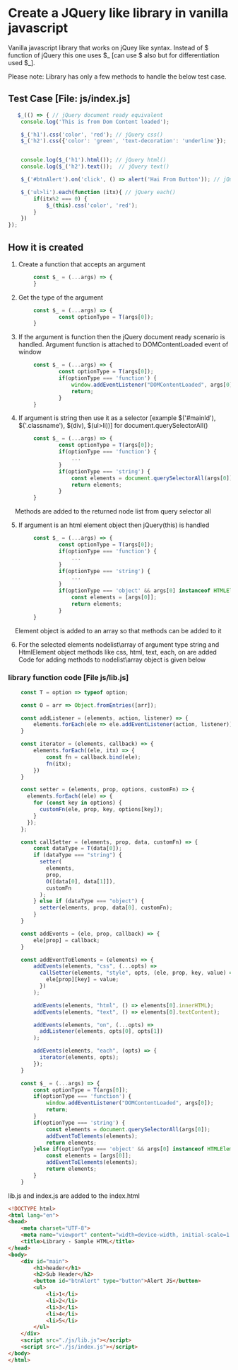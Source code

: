 # Create a JQuery like library in vanilla javascript

Vanilla javascript library that works on jQuey like syntax. Instead of $ function of jQuery this one uses $_ [can use $ also but for differentiation used $_]. 

Please note: Library has only a few methods to handle the below test case.

## Test Case [File: js/index.js]

```js
   $_(() => { // jQuery document ready equivalent
    console.log('This is from Dom Content loaded');

    $_('h1').css('color', 'red'); // jQuery css()
    $_('h2').css({'color': 'green', 'text-decoration': 'underline'});


    console.log($_('h1').html()); // jQuery html()
    console.log($_('h2').text());  // jQuery text()

    $_('#btnAlert').on('click', () => alert('Hai From Button')); // jQuey on()

    $_('ul>li').each(function (itx){ // jQuery each()
        if(itx%2 === 0) {
            $_(this).css('color', 'red');
        }
    })
});
```

## How it is created

1. Create a function that accepts an argument 

```js
        const $_ = (...args) => {
        }
```

2. Get the type of the argument

```js
        const $_ = (...args) => {
                const optionType = T(args[0]);
        }
```

3. If the argument is function then the jQuery document ready scenario is handled. Argument function is attached to DOMContentLoaded event of window 

```js
        const $_ = (...args) => {
                const optionType = T(args[0]);
                if(optionType === 'function') {
                    window.addEventListener("DOMContentLoaded", args[0]);
                    return;
                }
        }
```

4. If argument is string then use it as a selector [example $('#mainId'), $('.classname'), $(div), $(ul>li))] for document.querySelectorAll()

```js
        const $_ = (...args) => {
                const optionType = T(args[0]);
                if(optionType === 'function') {
                    ...
                }
                if(optionType === 'string') {
                    const elements = document.querySelectorAll(args[0]);
                    return elements;
                }
        }

```

    Methods are added to the returned  node list from query selector all

5. If argument is an html element object then jQuery(this) is handled

```js
        const $_ = (...args) => {
                const optionType = T(args[0]);
                if(optionType === 'function') {
                    ...
                }
                if(optionType === 'string') {
                    ...
                }
                if(optionType === 'object' && args[0] instanceof HTMLElement) {
                    const elements = [args[0]];
                    return elements;
                }
        }
```

    Element object is added to an array so that methods can be added to it

6. For the selected elements nodelist\array of argument type string and HtmlElement object methods like css, html, text, each, on are added 
        Code for adding methods to nodelist\array object is given below

### library function code [File js/lib.js]

```js
    const T = option => typeof option;

    const O = arr => Object.fromEntries([arr]);

    const addListener = (elements, action, listener) => {
        elements.forEach(ele => ele.addEventListener(action, listener));
    }

    const iterator = (elements, callback) => {
        elements.forEach((ele, itx) => {
            const fn = callback.bind(ele);
            fn(itx);
        })
    }

    const setter = (elements, prop, options, customFn) => {
      elements.forEach((ele) => {
        for (const key in options) {
          customFn(ele, prop, key, options[key]);
        }
      });
    };

    const callSetter = (elements, prop, data, customFn) => {
        const dataType = T(data[0]); 
        if (dataType === "string") {
          setter(
            elements,
            prop,
            O([data[0], data[1]]), 
            customFn
          );
        } else if (dataType === "object") {
          setter(elements, prop, data[0], customFn);
        }
    } 

    const addEvents = (ele, prop, callback) => {
        ele[prop] = callback;
    }

    const addEventToElements = (elements) => {
        addEvents(elements, "css", (...opts) =>
          callSetter(elements, "style", opts, (ele, prop, key, value) => {
            ele[prop][key] = value;
          })
        );

        addEvents(elements, "html", () => elements[0].innerHTML);
        addEvents(elements, "text", () => elements[0].textContent);

        addEvents(elements, "on", (...opts) =>
          addListener(elements, opts[0], opts[1])
        );

        addEvents(elements, "each", (opts) => {
          iterator(elements, opts);
        });
    }

    const $_ = (...args) => {
        const optionType = T(args[0]); 
        if(optionType === 'function') {
            window.addEventListener("DOMContentLoaded", args[0]);
            return;
        }
        if(optionType === 'string') {
            const elements = document.querySelectorAll(args[0]);
            addEventToElements(elements);
            return elements;
        }else if(optionType === 'object' && args[0] instanceof HTMLElement) {
            const elements = [args[0]];
            addEventToElements(elements);
            return elements;
        }
    }
```

lib.js and index.js are added to the index.html

```html
<!DOCTYPE html>
<html lang="en">
<head>
    <meta charset="UTF-8">
    <meta name="viewport" content="width=device-width, initial-scale=1.0">
    <title>Library - Sample HTML</title>
</head>
<body>
    <div id="main">
        <h1>header</h1>
        <h2>Sub Header</h2>
        <button id="btnAlert" type="button">Alert JS</button>
        <ul>
            <li>1</li>
            <li>2</li>
            <li>3</li>
            <li>4</li>
            <li>5</li>
        </ul>
    </div>
    <script src="./js/lib.js"></script>
    <script src="./js/index.js"></script>
</body>
</html>
```